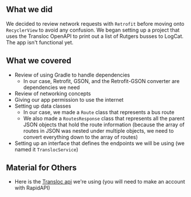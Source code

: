 ## What we did
We decided to review network requests with `Retrofit` before moving onto `RecyclerView` to avoid any confusion. We began setting up a project that uses the Transloc OpenAPI to print out a list of Rutgers busses to LogCat. The app isn't functional yet.

## What we covered
* Review of using Gradle to handle dependencies
  - In our case, Retrofit, GSON, and the Retrofit-GSON converter are dependencies we need
* Review of networking concepts
* Giving our app permission to use the internet
* Setting up data classes
  - In our case, we made a `Route` class that represents a bus route
  - We also made a `RoutesResponse` class that represents all the parent JSON objects that hold the route information (because the array of routes in JSON was nested under multiple objects, we need to convert everything down to the array of routes)
* Setting up an interface that defines the endpoints we will be using (we named it `TranslocService`)

## Material for Others
* Here is the [Transloc api](https://rapidapi.com/transloc/api/OpenAPI%201.2) we're using (you will need to make an account with RapidAPI)
